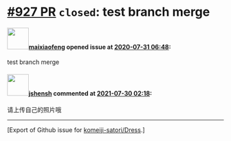 # [\#927 PR](https://github.com/komeiji-satori/Dress/pull/927) `closed`: test branch merge

#### <img src="https://avatars.githubusercontent.com/u/20695212?v=4" width="50">[maixiaofeng](https://github.com/maixiaofeng) opened issue at [2020-07-31 06:48](https://github.com/komeiji-satori/Dress/pull/927):

test branch merge

#### <img src="https://avatars.githubusercontent.com/u/11555188?u=a30048e930d245fed6f3ced3ecb01e97b9f3f6cc&v=4" width="50">[jshensh](https://github.com/jshensh) commented at [2021-07-30 02:18](https://github.com/komeiji-satori/Dress/pull/927#issuecomment-889579080):

请上传自己的照片哦


-------------------------------------------------------------------------------



[Export of Github issue for [komeiji-satori/Dress](https://github.com/komeiji-satori/Dress).]
